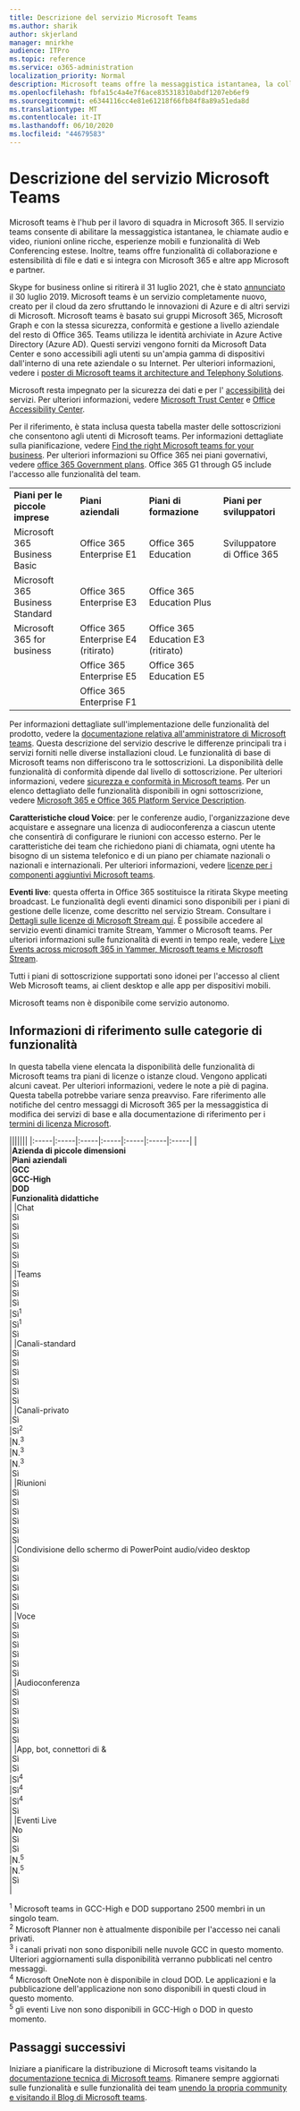 ```yaml
---
title: Descrizione del servizio Microsoft Teams
ms.author: sharik
author: skjerland
manager: mnirkhe
audience: ITPro
ms.topic: reference
ms.service: o365-administration
localization_priority: Normal
description: Microsoft teams offre la messaggistica istantanea, la collaborazione di file e dati, le chiamate audio e video, riunioni online ricche, esperienze mobili e ampie funzionalità di Web Conferencing.
ms.openlocfilehash: fbfa15c4a4e7f6ace835318310abdf1207eb6ef9
ms.sourcegitcommit: e6344116cc4e81e61218f66fb84f8a89a51eda8d
ms.translationtype: MT
ms.contentlocale: it-IT
ms.lasthandoff: 06/10/2020
ms.locfileid: "44679583"
---
```

# <a name="microsoft-teams-service-description"></a>Descrizione del servizio Microsoft Teams

Microsoft teams è l'hub per il lavoro di squadra in Microsoft 365. Il servizio teams consente di abilitare la messaggistica istantanea, le chiamate audio e video, riunioni online ricche, esperienze mobili e funzionalità di Web Conferencing estese. Inoltre, teams offre funzionalità di collaborazione e estensibilità di file e dati e si integra con Microsoft 365 e altre app Microsoft e partner.

Skype for business online si ritirerà il 31 luglio 2021, che è stato [annunciato](https://techcommunity.microsoft.com/t5/Microsoft-Teams-Blog/Skype-for-Business-Online-to-Be-Retired-in-2021/ba-p/777833) il 30 luglio 2019. Microsoft teams è un servizio completamente nuovo, creato per il cloud da zero sfruttando le innovazioni di Azure e di altri servizi di Microsoft. Microsoft teams è basato sui gruppi Microsoft 365, Microsoft Graph e con la stessa sicurezza, conformità e gestione a livello aziendale del resto di Office 365. Teams utilizza le identità archiviate in Azure Active Directory (Azure AD). Questi servizi vengono forniti da Microsoft Data Center e sono accessibili agli utenti su un'ampia gamma di dispositivi dall'interno di una rete aziendale o su Internet. Per ulteriori informazioni, vedere i [poster di Microsoft teams it architecture and Telephony Solutions](https://docs.microsoft.com/microsoftteams/teams-architecture-solutions-posters).

Microsoft resta impegnato per la sicurezza dei dati e per l' [accessibilità](https://www.microsoft.com/trust-center/compliance/accessibility) dei servizi. Per ulteriori informazioni, vedere [Microsoft Trust Center](https://www.microsoft.com/trust-center) e [Office Accessibility Center](https://support.office.com/article/Office-Accessibility-Center-Resources-for-people-with-disabilities-ecab0fcf-d143-4fe8-a2ff-6cd596bddc6d).

Per il riferimento, è stata inclusa questa tabella master delle sottoscrizioni che consentono agli utenti di Microsoft teams. Per informazioni dettagliate sulla pianificazione, vedere [Find the right Microsoft teams for your business](https://www.microsoft.com/microsoft-365/microsoft-teams/compare-microsoft-teams-options?rtc=1). Per ulteriori informazioni su Office 365 nei piani governativi, vedere [office 365 Government plans](https://www.microsoft.com/microsoft-365/government/compare-office-365-government-plans). Office 365 G1 through G5 include l'accesso alle funzionalità del team.

|||||
|:-----|:-----|:-----|:-----|
|**Piani per le piccole imprese** <br/> |**Piani aziendali** <br/> |**Piani di formazione** <br/> |**Piani per sviluppatori** <br/> |
|Microsoft 365 Business Basic  <br/> |Office 365 Enterprise E1  <br/> |Office 365 Education  <br/> |Sviluppatore di Office 365  <br/> |
|Microsoft 365 Business Standard  <br/> |Office 365 Enterprise E3  <br/> |Office 365 Education Plus  <br/> |   <br/> |
|Microsoft 365 for business  <br/> |Office 365 Enterprise E4 (ritirato)  <br/> |Office 365 Education E3 (ritirato)  <br/> |  <br/> |
|  <br/> |Office 365 Enterprise E5  <br/> |Office 365 Education E5  <br/> |  <br/> |
|  <br/> |Office 365 Enterprise F1  <br/> |  <br/> |  <br/> |

Per informazioni dettagliate sull'implementazione delle funzionalità del prodotto, vedere la [documentazione relativa all'amministratore di Microsoft teams](https://docs.microsoft.com/MicrosoftTeams). Questa descrizione del servizio descrive le differenze principali tra i servizi forniti nelle diverse installazioni cloud. Le funzionalità di base di Microsoft teams non differiscono tra le sottoscrizioni. La disponibilità delle funzionalità di conformità dipende dal livello di sottoscrizione. Per ulteriori informazioni, vedere [sicurezza e conformità in Microsoft teams](https://docs.microsoft.com/microsoftteams/security-compliance-overview). Per un elenco dettagliato delle funzionalità disponibili in ogni sottoscrizione, vedere [Microsoft 365 e Office 365 Platform Service Description](https://docs.microsoft.com/office365/servicedescriptions/office-365-platform-service-description/office-365-platform-service-description).

**Caratteristiche cloud Voice**: per le conferenze audio, l'organizzazione deve acquistare e assegnare una licenza di audioconferenza a ciascun utente che consentirà di configurare le riunioni con accesso esterno. Per le caratteristiche dei team che richiedono piani di chiamata, ogni utente ha bisogno di un sistema telefonico e di un piano per chiamate nazionali o nazionali e internazionali. Per ulteriori informazioni, vedere [licenze per i componenti aggiuntivi Microsoft teams](https://docs.microsoft.com/microsoftteams/teams-add-on-licensing/microsoft-teams-add-on-licensing).

**Eventi live**: questa offerta in Office 365 sostituisce la ritirata Skype meeting broadcast. Le funzionalità degli eventi dinamici sono disponibili per i piani di gestione delle licenze, come descritto nel servizio Stream. Consultare i [Dettagli sulle licenze di Microsoft Stream qui](https://docs.microsoft.com/stream/license-overview). È possibile accedere al servizio eventi dinamici tramite Stream, Yammer o Microsoft teams. Per ulteriori informazioni sulle funzionalità di eventi in tempo reale, vedere [Live Events across microsoft 365 in Yammer, Microsoft teams e Microsoft Stream](https://docs.microsoft.com/stream/live-event-m365).

Tutti i piani di sottoscrizione supportati sono idonei per l'accesso al client Web Microsoft teams, ai client desktop e alle app per dispositivi mobili.

Microsoft teams non è disponibile come servizio autonomo.

## <a name="feature-category-reference"></a>Informazioni di riferimento sulle categorie di funzionalità 

In questa tabella viene elencata la disponibilità delle funzionalità di Microsoft teams tra piani di licenze o istanze cloud. Vengono applicati alcuni caveat. Per ulteriori informazioni, vedere le note a piè di pagina. Questa tabella potrebbe variare senza preavviso. Fare riferimento alle notifiche del centro messaggi di Microsoft 365 per la messaggistica di modifica dei servizi di base e alla documentazione di riferimento per i [termini di licenza Microsoft](https://www.microsoft.com/licensing/product-licensing/products).

|||||||
|:-----|:-----|:-----|:-----|:-----|:-----|:-----|
| <br/>|**Azienda di piccole dimensioni** <br/> |**Piani aziendali** <br/> |**GCC** <br/> |**GCC-High** <br/> |**DOD** <br/> |**Funzionalità didattiche** <br/> |
|Chat  <br/> |Sì  <br/> |Sì  <br/> |Sì  <br/> |Sì  <br/> |Sì  <br/> |Sì  <br/> |
|Teams  <br/> |Sì <br/> |Sì <br/> |Sì <br/> |Sì<sup>1</sup>  <br/> |Sì<sup>1</sup>  <br/> |Sì  <br/> |
|Canali-standard  <br/> |Sì  <br/> |Sì  <br/> |Sì  <br/> |Sì  <br/> |Sì  <br/> |Sì  <br/> |
|Canali-privato  <br/> |Sì  <br/> |Sì<sup>2</sup>  <br/> |N.<sup>3</sup>  <br/> |N.<sup>3</sup>  <br/> |N.<sup>3</sup>  <br/> |Sì  <br/> |
|Riunioni  <br/> |Sì  <br/> |Sì  <br/> |Sì  <br/> |Sì  <br/> |Sì  <br/> |Sì  <br/> |
|Condivisione dello schermo di PowerPoint audio/video desktop <br/> |Sì  <br/> |Sì  <br/> |Sì  <br/> |Sì  <br/> |Sì  <br/> |Sì  <br/> |
|Voce  <br/> |Sì  <br/> |Sì  <br/> |Sì  <br/> |Sì  <br/> |Sì  <br/> |Sì  <br/> |
|Audioconferenza  <br/> |Sì  <br/> |Sì  <br/> |Sì  <br/> |Sì  <br/> |Sì  <br/> |Sì  <br/> |
|App, bot, connettori di &  <br/> |Sì  <br/> |Sì  <br/> |Sì<sup>4</sup>  <br/> |Sì<sup>4</sup>  <br/> |Sì<sup>4</sup>  <br/> |Sì  <br/> |
|Eventi Live  <br/> |No  <br/> |Sì  <br/> |Sì  <br/> |N.<sup>5</sup>  <br/> |N.<sup>5</sup>  <br/> |Sì  <br/> |

<sup>1</sup> Microsoft teams in GCC-High e DOD supportano 2500 membri in un singolo team.<br/>
<sup>2</sup> Microsoft Planner non è attualmente disponibile per l'accesso nei canali privati.<br/>
<sup>3</sup> i canali privati non sono disponibili nelle nuvole GCC in questo momento. Ulteriori aggiornamenti sulla disponibilità verranno pubblicati nel centro messaggi.<br/>
<sup>4</sup> Microsoft OneNote non è disponibile in cloud DOD. Le applicazioni e la pubblicazione dell'applicazione non sono disponibili in questi cloud in questo momento.<br/>
<sup>5</sup> gli eventi Live non sono disponibili in GCC-High o DOD in questo momento.<br/>

## <a name="next-steps"></a>Passaggi successivi

Iniziare a pianificare la distribuzione di Microsoft teams visitando la [documentazione tecnica di Microsoft teams](https://aka.ms/SuccessWithTeams). Rimanere sempre aggiornati sulle funzionalità e sulle funzionalità dei team [unendo la propria community e visitando il Blog di Microsoft teams](https://aka.ms/TeamsBlog).